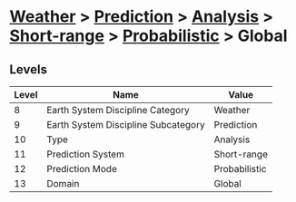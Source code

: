 # [Weather](../../../../..) > [Prediction](../../../..) > [Analysis](../../..) > [Short-range](../..) > [Probabilistic](..) > Global

## Levels

| Level | Name | Value |
|-----|-----|-----|
| 8 | Earth System Discipline Category | Weather |
| 9 | Earth System Discipline Subcategory | Prediction |
| 10 | Type | Analysis |
| 11 | Prediction System | Short-range |
| 12 | Prediction Mode | Probabilistic |
| 13 | Domain | Global |
